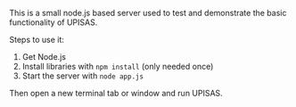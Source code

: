 This is a small node.js based server used to test and demonstrate the basic functionality of UPISAS.

Steps to use it: 
1. Get Node.js
2. Install libraries with ``npm install`` (only needed once) 
3. Start the server with ``node app.js`` 

Then open a new terminal tab or window and run UPISAS.
